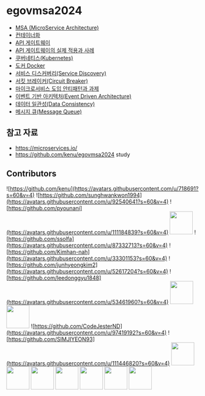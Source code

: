 # egovmsa2024
- [MSA (MicroService Architecture)](./module02/README.md)
- [컨테이너화](./module03/README.md)
- [API 게이트웨이](./module04/solmee/README.md)
- [API 게이트웨이의 실제 적용과 사례](./module04/minhyuk/README.md)
- [쿠버네티스(Kubernetes)](./module05/README.md)
- [도커 Docker](./module06/README.md)
- [서비스 디스커버리(Service Discovery)](./module07/README.md)
- [서킷 브레이커(Circuit Breaker)](./module08/README.md)
- [마이크로서비스 도입 안티패턴과 과제](./module09/README.md)
- [이벤트 기반 아키텍처(Event Driven Architecture)](./module10/README.md)
- [데이터 일관성(Data Consistency)](./module11/README.md)
- [메시지 큐(Message Queue)](./module12/README.md)

## 참고 자료
- https://microservices.io/
- https://github.com/kenu/egovmsa2024 study

## Contributors

![https://github.com/kenu](https://avatars.githubusercontent.com/u/718691?s=60&v=4)
![https://github.com/sunghwankwon1994](https://avatars.githubusercontent.com/u/92540641?s=60&v=4)
![https://github.com/pyounani](https://avatars.githubusercontent.com/u/111184839?s=60&v=4)
<a href="https://github.com/BEpaul"><img src="https://avatars.githubusercontent.com/u/104749551?s=60&v=4" width="60"></a>
![https://github.com/ssolfa](https://avatars.githubusercontent.com/u/87332713?s=60&v=4)
![https://github.com/Kimhan-nah](https://avatars.githubusercontent.com/u/33301153?s=60&v=4)
![https://github.com/junhyeongkim2](https://avatars.githubusercontent.com/u/52617204?s=60&v=4)
![https://github.com/leedonggyu1848](https://avatars.githubusercontent.com/u/53461960?s=60&v=4)
<a href="https://github.com/Ares-10"><img src="https://avatars.githubusercontent.com/u/115702474?s=60&v=4" width="60"></a>
<a href="https://github.com/hyejinggu"><img src="https://avatars.githubusercontent.com/u/118355536?s=60&v=4" width="60"></a>
![https://github.com/CodeJesterND](https://avatars.githubusercontent.com/u/97419192?s=60&v=4)
![https://github.com/SIMJIYEON93](https://avatars.githubusercontent.com/u/111446820?s=60&v=4)
<a href="https://github.com/chldppwls12"><img src="https://avatars.githubusercontent.com/u/63734765?s=60&v=4" width="60"></a>
<a href="https://github.com/rhkrqkq"><img src="https://avatars.githubusercontent.com/u/78396908?s=60&v=4" width="60"></a>
<a href="https://github.com/alswp006"><img src="https://avatars.githubusercontent.com/u/102672547?s=60&v=4" width="60"></a>
<a href="https://github.com/mingyeongwon"><img src="https://avatars.githubusercontent.com/u/161445947?s=60&v=4" width="60"></a>
<a href="https://github.com/shyeseon"><img src="https://avatars.githubusercontent.com/u/166082224?s=60&v=4" width="60"></a>
<a href="https://github.com/y0unghwanhwang"><img src="https://avatars.githubusercontent.com/u/104403136?s=60&v=4" width="60"></a>
<a href="https://github.com/zoouniak"><img src="https://avatars.githubusercontent.com/u/88364328?s=60&v=4" width="60"></a>

